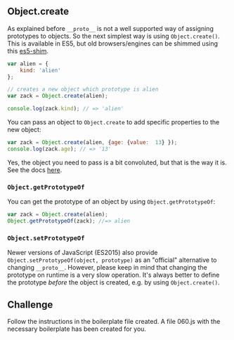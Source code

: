 Object.create
---------------

As explained before `__proto__` is not a well supported way of assigning prototypes to objects. So the next simplest way is using `Object.create()`. This is available in ES5, but old browsers/engines can be shimmed using this [es5-shim](https://github.com/kriskowal/es5-shim).

```js
var alien = {
	kind: 'alien'
};

// creates a new object which prototype is alien
var zack = Object.create(alien);

console.log(zack.kind); // => 'alien'
```

You can pass an object to `Object.create` to add specific properties to the new object:

```js
var zack = Object.create(alien, {age: {value:  13} });
console.log(zack.age); // => '13'
```

Yes, the object you need to pass is a bit convoluted, but that is the way it is. See the docs [here](https://developer.mozilla.org/en-US/docs/JavaScript/Reference/Global_Objects/Object/create).

### `Object.getPrototypeOf`

You can get the prototype of an object by using `Object.getPrototypeOf`:

```js
var zack = Object.create(alien);
Object.getPrototypeOf(zack); //=> alien
```

### `Object.setPrototypeOf`

Newer versions of JavaScript (ES2015) also provide `Object.setPrototypeOf(object, prototype)` as an "official" alternative to changing `__proto__`. However, please keep in mind that changing the prototype on runtime is a very slow operation. It's always better to define the prototype *before* the object is created, e.g. by using `Object.create()`. 

Challenge
---------

Follow the instructions in the boilerplate file created.
A file 060.js with the necessary boilerplate has been created for you.

